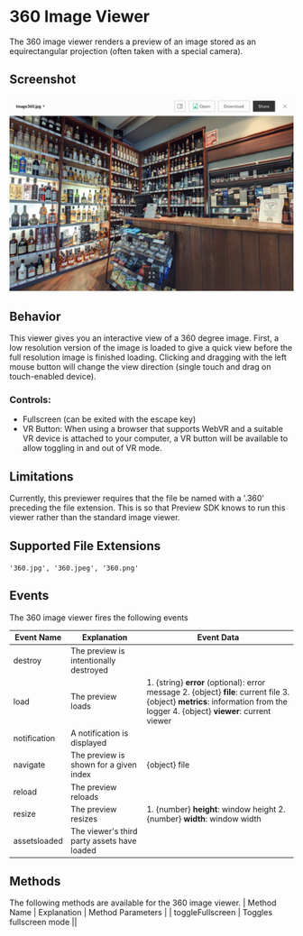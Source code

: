 # 360 Image Viewer

The 360 image viewer renders a preview of an image stored as an equirectangular projection (often taken with a special camera).

## Screenshot

![Screenshot of 360 image viewer](../../../../../images/image360.png)

## Behavior

This viewer gives you an interactive view of a 360 degree image. First, a low resolution version of the image is loaded to give a quick view before the full resolution image is finished loading. Clicking and dragging with the left mouse button will change the view direction (single touch and drag on touch-enabled device).

### Controls:

* Fullscreen (can be exited with the escape key)
* VR Button: When using a browser that supports WebVR and a suitable VR device is attached to your computer, a VR button will be available to allow toggling in and out of VR mode.

## Limitations

Currently, this previewer requires that the file be named with a '.360' preceding the file extension. This is so that Preview SDK knows to run this viewer rather than the standard image viewer.

## Supported File Extensions

`'360.jpg', '360.jpeg', '360.png'`

## Events

The 360 image viewer fires the following events

| Event Name | Explanation | Event Data |
| --- | --- | --- |
| destroy | The preview is intentionally destroyed ||
| load |  The preview loads | 1. {string} **error** (optional): error message 2. {object} **file**: current file 3. {object} **metrics**: information from the logger 4. {object} **viewer**: current viewer |
| notification | A notification is displayed ||
| navigate | The preview is shown for a given index | {object} file |
| reload | The preview reloads ||
| resize | The preview resizes | 1. {number} **height**: window height 2. {number} **width**: window width |
| assetsloaded | The viewer's third party assets have loaded ||


## Methods

The following methods are available for the 360 image viewer.
| Method Name | Explanation | Method Parameters |
| toggleFullscreen | Toggles fullscreen mode ||
